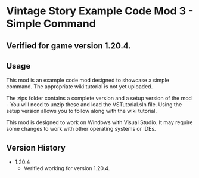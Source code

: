 # Vintage Story Example Code Mod 3 - Simple Command

## Verified for game version 1.20.4.

## Usage
This mod is an example code mod designed to showcase a simple command. The appropriate wiki tutorial is not yet uploaded.

The zips folder contains a complete version and a setup version of the mod - You will need to unzip these and load the VSTutorial.sln file.
Using the setup version allows you to follow along with the wiki tutorial.

This mod is designed to work on Windows with Visual Studio. It may require some changes to work with other operating systems or IDEs.

## Version History
 - 1.20.4
   - Verified working for version 1.20.4.